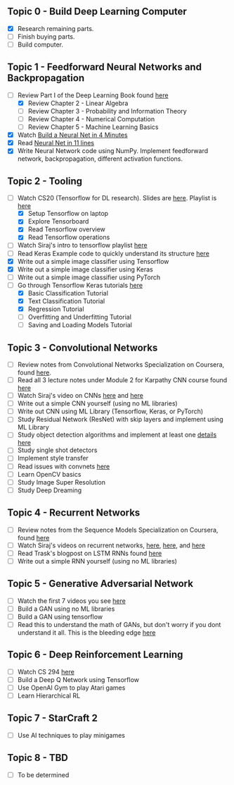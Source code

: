 ## Topic 0 - Build Deep Learning Computer

- [X] Research remaining parts.
- [ ] Finish buying parts.
- [ ] Build computer.

## Topic 1 - Feedforward Neural Networks and Backpropagation

- [ ] Review Part I of the Deep Learning Book found [here](http://www.deeplearningbook.org/)
  - [X] Review Chapter 2 - Linear Algebra
  - [ ] Review Chapter 3 - Probability and Information Theory
  - [ ] Review Chapter 4 - Numerical Computation
  - [ ] Review Chapter 5 - Machine Learning Basics
- [X] Watch [Build a Neural Net in 4 Minutes](https://www.youtube.com/watch?v=h3l4qz76JhQ)
- [X] Read [Neural Net in 11 lines](https://iamtrask.github.io/2015/07/12/basic-python-network/) 
- [X] Write Neural Network code using NumPy.  Implement feedforward network, backpropagation, different activation functions.

## Topic 2 - Tooling

- [ ] Watch CS20 (Tensorflow for DL research). Slides are [here](http://web.stanford.edu/class/cs20si/syllabus.html). Playlist is [here](https://www.youtube.com/watch?v=g-EvyKpZjmQ&list=PLDuNt91tg0urwwTQNKyUbncSDvMEl74ww)
  - [X] Setup Tensorflow on laptop
  - [X] Explore Tensorboard
  - [X] Read Tensorflow overview
  - [X] Read Tensorflow operations
- [ ] Watch Siraj's intro to tensorflow playlist [here](https://www.youtube.com/watch?v=2FmcHiLCwTU&list=PL2-dafEMk2A7EEME489DsI468AB0wQsMV)
- [ ] Read Keras Example code to quickly understand its structure [here](https://keras.io/getting-started/sequential-model-guide/)
- [X] Write out a simple image classifier using Tensorflow
- [X] Write out a simple image classifier using Keras
- [ ] Write out a simple image classifier using PyTorch
- [ ] Go through Tensorflow Keras tutorials [here](https://www.tensorflow.org/tutorials/keras/)
  - [X] Basic Classification Tutorial
  - [X] Text Classification Tutorial
  - [X] Regression Tutorial
  - [ ] Overfitting and Underfitting Tutorial
  - [ ] Saving and Loading Models Tutorial

## Topic 3 - Convolutional Networks

- [ ] Review notes from Convolutional Networks Specialization on Coursera, found [here](https://www.coursera.org/learn/convolutional-neural-networks). 
- [ ] Read all 3 lecture notes under Module 2 for Karpathy CNN course found [here](http://cs231n.github.io/)
- [ ] Watch Siraj's video on CNNs [here](https://www.youtube.com/watch?v=FTr3n7uBIuE&t=1782s) and [here](https://www.youtube.com/watch?v=cAICT4Al5Ow&t=4s)
- [ ] Write out a simple CNN yourself (using no ML libraries)
- [ ] Write out CNN using ML Library (Tensorflow, Keras, or PyTorch)
- [ ] Study Residual Network (ResNet) with skip layers and implement using ML Library
- [ ] Study object detection algorithms and implement at least one [details here](https://towardsdatascience.com/r-cnn-fast-r-cnn-faster-r-cnn-yolo-object-detection-algorithms-36d53571365e)
- [ ] Study single shot detectors
- [ ] Implement style transfer
- [ ] Read issues with convnets [here](http://eng.uber.com/coordconv/)
- [ ] Learn OpenCV basics
- [ ] Study Image Super Resolution
- [ ] Study Deep Dreaming

## Topic 4 - Recurrent Networks

- [ ] Review notes from the Sequence Models Specialization on Coursera, found [here](https://www.coursera.org/learn/nlp-sequence-models)
- [ ] Watch Siraj's videos on recurrent networks, [here](https://www.youtube.com/watch?v=BwmddtPFWtA&t=4s), [here](https://www.youtube.com/watch?v=cdLUzrjnlr4), and [here](https://www.youtube.com/watch?v=9zhrxE5PQgY&t=25s)
- [ ] Read Trask's blogpost on LSTM RNNs found [here](https://iamtrask.github.io/2015/11/15/anyone-can-code-lstm/)
- [ ] Write out a simple RNN yourself (using no ML libraries)

## Topic 5 - Generative Adversarial Network

- [ ] Watch the first 7 videos you see [here](https://www.youtube.com/results?search_query=generative+adversarial+network)
- [ ] Build a GAN using no ML libraries
- [ ] Build a GAN using tensorflow
- [ ] Read this to understand the math of GANs, but don't worry if you dont understand it all. This is the bleeding edge [here](https://lilianweng.github.io/lil-log/2017/08/20/from-GAN-to-WGAN.html)

## Topic 6 - Deep Reinforcement Learning

- [ ] Watch CS 294 [here](http://rail.eecs.berkeley.edu/deeprlcourse/) 
- [ ] Build a Deep Q Network using Tensorflow
- [ ] Use OpenAI Gym to play Atari games
- [ ] Learn Hierarchical RL

## Topic 7 - StarCraft 2

- [ ] Use AI techniques to play minigames

## Topic 8 - TBD

- [ ] To be determined
